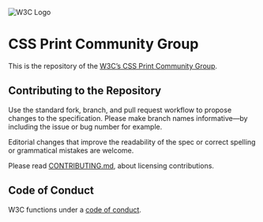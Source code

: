 
![W3C Logo](https://www.w3.org/Icons/w3c_home)

# CSS Print Community Group

This is the repository of the [W3C’s CSS Print Community Group](https://www.w3.org/community/cssprint/).

## Contributing to the Repository

Use the standard fork, branch, and pull request workflow to propose changes to the specification. Please make branch names informative—by including the issue or bug number for example.

Editorial changes that improve the readability of the spec or correct spelling or grammatical mistakes are welcome.

Please read [CONTRIBUTING.md](CONTRIBUTING.md), about licensing contributions.

## Code of Conduct

W3C functions under a [code of conduct](https://www.w3.org/Consortium/cepc/).
